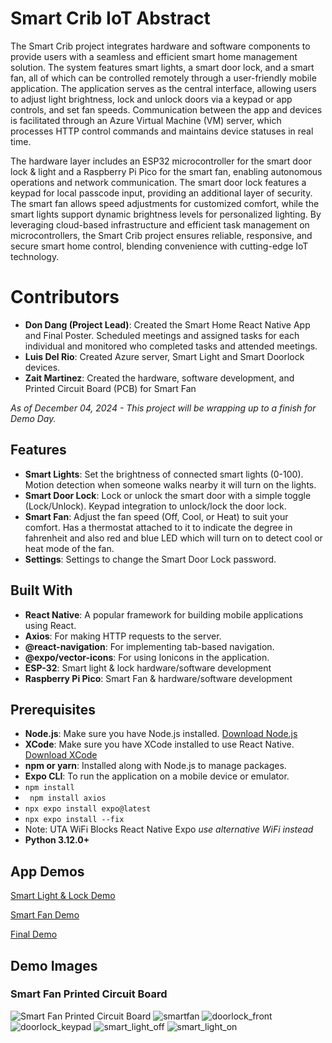 # Smart Crib IoT Abstract

The Smart Crib project integrates hardware and software components to provide users with a seamless and efficient smart home management solution. The system features smart lights, a smart door lock, and a smart fan, all of which can be controlled remotely through a user-friendly mobile application. The application serves as the central interface, allowing users to adjust light brightness, lock and unlock doors via a keypad or app controls, and set fan speeds. Communication between the app and devices is facilitated through an Azure Virtual Machine (VM) server, which processes HTTP control commands and maintains device statuses in real time.

The hardware layer includes an ESP32 microcontroller for the smart door lock & light and a Raspberry Pi Pico for the smart fan, enabling autonomous operations and network communication. The smart door lock features a keypad for local passcode input, providing an additional layer of security. The smart fan allows speed adjustments for customized comfort, while the smart lights support dynamic brightness levels for personalized lighting. By leveraging cloud-based infrastructure and efficient task management on microcontrollers, the Smart Crib project ensures reliable, responsive, and secure smart home control, blending convenience with cutting-edge IoT technology.

# Contributors
-  **Don Dang (Project Lead)**: Created the Smart Home React Native App and Final Poster. Scheduled meetings and assigned tasks for each individual and monitored who completed tasks and attended meetings.
-  **Luis Del Rio**: Created Azure server, Smart Light and Smart Doorlock devices. 
-  **Zait Martinez**: Created the hardware, software development, and Printed Circuit Board (PCB) for Smart Fan

*As of December 04, 2024 - This project will be wrapping up to a finish for Demo Day.*

## Features

- **Smart Lights**: Set the brightness of connected smart lights (0-100). Motion detection when someone walks nearby it will turn on the lights.
- **Smart Door Lock**: Lock or unlock the smart door with a simple toggle (Lock/Unlock). Keypad integration to unlock/lock the door lock.
- **Smart Fan**: Adjust the fan speed (Off, Cool, or Heat) to suit your comfort. Has a thermostat attached to it to indicate the degree in fahrenheit and also red and blue LED which will turn on to detect cool or heat mode of the fan.
- **Settings**: Settings to change the Smart Door Lock password.

## Built With

- **React Native**: A popular framework for building mobile applications using React.
- **Axios**: For making HTTP requests to the server.
- **@react-navigation**: For implementing tab-based navigation.
- **@expo/vector-icons**: For using Ionicons in the application.
- **ESP-32**: Smart light & lock hardware/software development
- **Raspberry Pi Pico**: Smart Fan & hardware/software development

## Prerequisites

- **Node.js**: Make sure you have Node.js installed. [Download Node.js](https://nodejs.org/)
- **XCode**: Make sure you have XCode installed to use React Native. [Download XCode](https://developer.apple.com/xcode/)
- **npm or yarn**: Installed along with Node.js to manage packages.
- **Expo CLI**: To run the application on a mobile device or emulator.
- ```npm install```
- ``` npm install axios```
- ```npx expo install expo@latest```
- ```npx expo install --fix```
- Note: UTA WiFi Blocks React Native Expo *use alternative WiFi instead*
- **Python 3.12.0+**

## App Demos
[Smart Light & Lock Demo](https://www.youtube.com/watch?v=xLqYLixEVfE)

[Smart Fan Demo](https://www.youtube.com/shorts/cb8d_wNGdIk)

[Final Demo]()



## Demo Images
### Smart Fan Printed Circuit Board
![Smart Fan Printed Circuit Board](https://github.com/user-attachments/assets/38e58b25-7ef9-4a2c-a602-1b57cadaa950)
![smartfan](https://github.com/user-attachments/assets/228eeb5b-4c4a-4481-beed-48c52abebc90)
![doorlock_front](https://github.com/user-attachments/assets/7e719720-0bbe-4ef5-94f9-4bee3648675a)
![doorlock_keypad](https://github.com/user-attachments/assets/baf48498-03ff-4a5e-af4b-974112406d6c)
![smart_light_off](https://github.com/user-attachments/assets/37215d81-a919-42f2-9cb9-87bf2047a19b)
![smart_light_on](https://github.com/user-attachments/assets/d279b928-8816-485b-9071-0d43e1bdcaa5)


